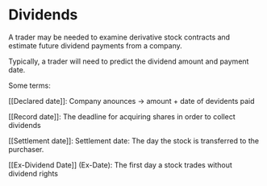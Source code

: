 # Dividends

A trader may be needed to examine derivative stock contracts and estimate future dividend payments from a company.

Typically, a trader will need to predict the dividend amount and payment date.

Some terms:

[[Declared date]]: Company anounces -> amount + date of devidents paid

[[Record date]]: The deadline for acquiring shares in order to collect dividends

[[Settlement date]]: Settlement date: The day the stock is transferred to the purchaser.

[[Ex-Dividend Date]] (Ex-Date): The first day a stock trades without dividend rights